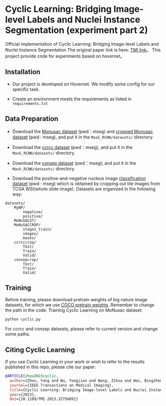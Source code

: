 # Cyclic Learning: Bridging Image-level Labels and Nuclei Instance Segmentation (experiment part 2)

Official implementation of Cyclic Learning: Bridging Image-level Labels and Nuclei Instance Segmentation
The original paper link is here: [TMI link](https://ieeexplore.ieee.org/document/10124051)。
This project provide code for experiments based on hovernet。
## Installation

- Our project is developed on Hovernet. We modify some config for our specific task.

- Create an environment meets the requirements as listed in `requirements.txt`

## Data Preparation
- Download the [Monusac dataset](https://pan.baidu.com/s/1ALRjHBQ7LwY-stIW1NzMRA?pwd=mseg) (pwd：mseg) and [cropped Monusac dataset](https://pan.baidu.com/s/1D9F1pLcu2bHwglE1oafmZA?pwd=mseg) (pwd : mseg), and put it in the `Mask_RCNN/datasets/` directory.

- Download the [ccrcc dataset](https://pan.baidu.com/s/1RiuaRxxgXWEa2wNYf58bmw?pwd=mseg)
  (pwd：mseg), and put it in the `Mask_RCNN/datasets/` directory.

- Download the [consep dataset](https://pan.baidu.com/s/1zPPOQI9ZTKpvTlNkePIxmw?pwd=mseg) (pwd：mseg), and put it in the `Mask_RCNN/datasets/` directory.
- Download the positive-and-negative nucleus image [classification dataset](https://pan.baidu.com/s/1CjcIfT2k92gmaLW17noFMw?pwd=mseg) (pwd : mseg) which is obtained by cropping out tile images from TCGA WSI(whole slide image). 
Datasets are organized in the following way:
```bazaar
datasets/
    MyNP/
        negative/
        positive/
    MoNuSACGT/
    MoNuSACCROP/
        stage1_train/
        images/
        masks/
    ccrcccrop/    
        Test/
        Train/
        Valid/
    consepcrop/
        Test/
        Train/
        Valid/
```


## Training
Before training, please download pretrain weights of big nature image datasets, for which we use [COCO pretrain weights](https://cocodataset.org/#home). Remember to change the path in the code.
Training Cyclic Learning on MoNusac dataset:
```bash 
python cyclic.py
```
For ccrcc and consep datasets, please refer to current version and change some paths.
## Citing Cyclic Learning
If you use Cyclic Learning in your work or wish to refer to the results published in this repo, please cite our paper:
```BibTeX
@ARTICLE{zhou2023cyclic,
  author={Zhou, Yang and Wu, Yongjian and Wang, Zihua and Wei, Bingzheng and Lai, Maode and Shou, Jianzhong and Fan, Yubo and Xu, Yan},
  journal={IEEE Transactions on Medical Imaging}, 
  title={Cyclic Learning: Bridging Image-level Labels and Nuclei Instance Segmentation}, 
  year={2023},
  doi={10.1109/TMI.2023.3275609}}
```



